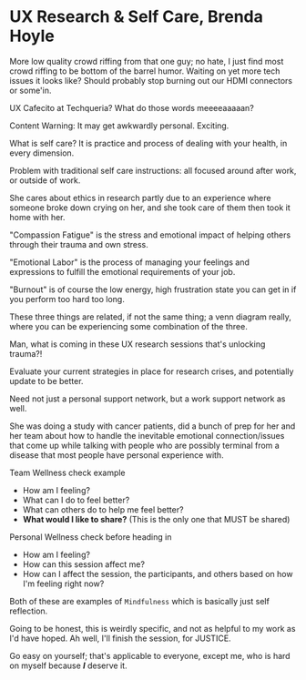 # UX Research & Self Care, Brenda Hoyle
More low quality crowd riffing from that one guy; no hate, I just find most crowd riffing to be bottom of the barrel humor. Waiting on yet more tech issues it looks like? Should probably stop burning out our HDMI connectors or some'in. 

UX Cafecito at Techqueria? What do those words meeeeaaaaan? 

Content Warning: It may get awkwardly personal. Exciting. 

What is self care? It is practice and process of dealing with your health, in every dimension. 

Problem with traditional self care instructions: all focused around after work, or outside of work.

She cares about ethics in research partly due to an experience where someone broke down crying on her, and she took care of them then took it home with her.

"Compassion Fatigue" is the stress and emotional impact of helping others through their trauma and own stress. 

"Emotional Labor" is the process of managing your feelings and expressions to fulfill the emotional requirements of your job.

"Burnout" is of course the low energy, high frustration state you can get in if you perform too hard too long.

These three things are related, if not the same thing; a venn diagram really, where you can be experiencing some combination of the three.

 Man, what is coming in these UX research sessions that's unlocking trauma?!

 Evaluate your current strategies in place for research crises, and potentially update to be better. 

 Need not just a personal support network, but a work support network as well. 

 She was doing a study with cancer patients, did a bunch of prep for her and her team about how to handle the inevitable emotional connection/issues that come up while talking with people who are possibly terminal from a disease that most people have personal experience with.

Team Wellness check example
 - How am I feeling?
 - What can I do to feel better?
 - What can others do to help me feel better?
 - **What would I like to share?** (This is the only one that MUST be shared)

 Personal Wellness check before heading in
 - How am I feeling?
 - How can this session affect me?
 - How can I affect the session, the participants, and others based on how I'm feeling right now?

 Both of these are examples of ```Mindfulness``` which is basically just self reflection.

 Going to be honest, this is weirdly specific, and not as helpful to my work as I'd have hoped. Ah well, I'll finish the session, for JUSTICE.

 Go easy on yourself; that's applicable to everyone, except me, who is hard on myself because ***I*** deserve it.
